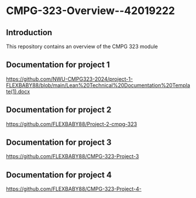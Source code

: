 # CMPG-323-Overview--42019222

## Introduction

This repository contains an overview of the CMPG 323 module

## Documentation for project 1 
https://github.com/NWU-CMPG323-2024/project-1-FLEXBABY88/blob/main/Lean%20Technical%20Documentation%20Template(1).docx

## Documentation for project 2
https://github.com/FLEXBABY88/Project-2-cmpg-323

## Documentation for project 3
https://github.com/FLEXBABY88/CMPG-323-Project-3

## Documentation for project 4
https://github.com/FLEXBABY88/CMPG-323-Project-4-

